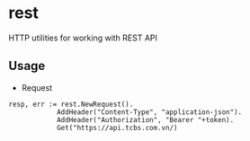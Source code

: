# rest
HTTP utilities for working with REST API 
 
## Usage 
- Request
```
resp, err := rest.NewRequest().
            AddHeader("Content-Type", "application-json").
            AddHeader("Authorization", "Bearer "+token).
            Get("https://api.tcbs.com.vn/)
```
